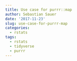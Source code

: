 ```yaml
---
title: Use case for purrr::map
author: Sebastian Sauer
date: '2017-11-23'
slug: use-case-for-purrr-map
categories:
  - rstats
tags:
  - rstats
  - tidyverse
  - purrr
---
```


